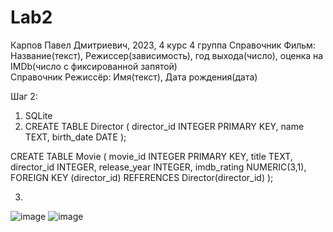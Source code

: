 # Lab2
Карпов Павел Дмитриевич, 2023, 4 курс 4 группа
Справочник Фильм: Название(текст), Режиссер(зависимость), год выхода(число), оценка на IMDb(число с фиксированной запятой)  
Справочник Режиссёр: Имя(текст), Дата рождения(дата)


Шаг 2:
1. SQLite
2. CREATE TABLE Director (
    director_id INTEGER PRIMARY KEY,
    name TEXT,
    birth_date DATE
);

CREATE TABLE Movie (
    movie_id INTEGER PRIMARY KEY,
    title TEXT,
    director_id INTEGER,
    release_year INTEGER,
    imdb_rating NUMERIC(3,1),
    FOREIGN KEY (director_id) REFERENCES Director(director_id)
);

3. 
![image](https://github.com/0DarthSanta0/Lab2/assets/93156714/b025af70-d6bb-4233-9f64-a84191bb2a80)
![image](https://github.com/0DarthSanta0/Lab2/assets/93156714/10116bfa-ed41-48a5-8986-f016568525a3)

